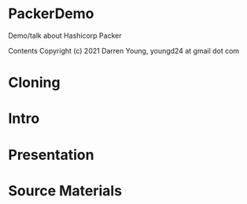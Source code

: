 # PackerDemo

Demo/talk about Hashicorp Packer

Contents Copyright (c) 2021 Darren Young, youngd24 at gmail dot com

# Cloning

# Intro


# Presentation


# Source Materials



